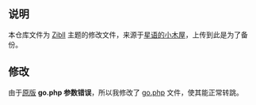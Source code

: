 ## 说明
本仓库文件为 [Zibll](https://www.zibll.com) 主题的修改文件，来源于[星语的小木屋](https://www.wiiuii.cn)，上传到此是为了备份。
## 修改
由于[原版](https://www.wiiuii.cn/1485.html) **go.php 参数错误**，所以我修改了 [go.php](https://github.com/iwenyi/Zibll/blob/main/go.php) 文件，使其能正常转跳。
